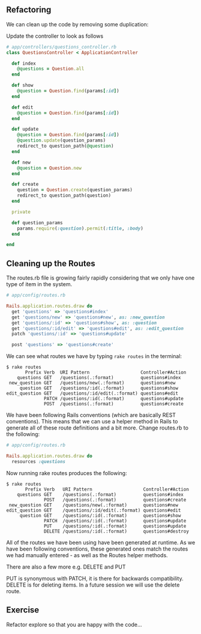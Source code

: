 ## Refactoring

We can clean up the code by removing some duplication:

Update the controller to look as follows

```ruby
# app/controllers/questions_controller.rb
class QuestionsController < ApplicationController

  def index
    @questions = Question.all
  end

  def show
    @question = Question.find(params[:id])
  end

  def edit
    @question = Question.find(params[:id])
  end

  def update
    @question = Question.find(params[:id])
    @question.update(question_params)
    redirect_to question_path(@question)
  end

  def new
    @question = Question.new
  end

  def create
    question = Question.create(question_params)
    redirect_to question_path(question)
  end

  private 

  def question_params
    params.require(:question).permit(:title, :body)
  end

end

```

## Cleaning up the Routes

The routes.rb file is growing fairly rapidly considering that we only have one type of item in the system.

```ruby
# app/config/routes.rb

Rails.application.routes.draw do
  get 'questions' => 'questions#index'
  get 'questions/new' => 'questions#new', as: :new_question
  get 'questions/:id' => 'questions#show', as: :question
  get 'questions/:id/edit' => 'questions#edit', as: :edit_question
  patch 'questions/:id' => 'questions#update'

  post 'questions' => 'questions#create'
```

We can see what routes we have by typing `rake routes` in the terminal:

```
$ rake routes
       Prefix Verb  URI Pattern                   Controller#Action
    questions GET   /questions(.:format)          questions#index
 new_question GET   /questions/new(.:format)      questions#new
     question GET   /questions/:id(.:format)      questions#show
edit_question GET   /questions/:id/edit(.:format) questions#edit
              PATCH /questions/:id(.:format)      questions#update
              POST  /questions(.:format)          questions#create
```

We have been following Rails conventions (which are basically REST conventions). This means that we can use a helper method in Rails to generate all of these route definitions and a bit more. Change routes.rb to the following:

```ruby
# app/config/routes.rb

Rails.application.routes.draw do
  resources :questions
```

Now running rake routes produces the following:

```
$ rake routes
       Prefix Verb   URI Pattern                   Controller#Action
    questions GET    /questions(.:format)          questions#index
              POST   /questions(.:format)          questions#create
 new_question GET    /questions/new(.:format)      questions#new
edit_question GET    /questions/:id/edit(.:format) questions#edit
     question GET    /questions/:id(.:format)      questions#show
              PATCH  /questions/:id(.:format)      questions#update
              PUT    /questions/:id(.:format)      questions#update
              DELETE /questions/:id(.:format)      questions#destroy
```

All of the routes we have been using have been generated at runtime. As we have been following conventions, these generated ones match the routes we had manually entered - as well as the Routes helper methods. 

There are also a few more e.g. DELETE and PUT

PUT is synonymous with PATCH, it is there for backwards compatibility. DELETE is for deleting items. In a future session we will use the delete route. 


## Exercise

Refactor explore so that you are happy with the code...